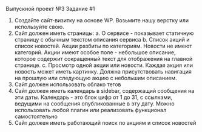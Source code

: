Выпускной проект №3
Задание #1
1. Создайте сайт-визитку на основе WP. Возьмите нашу верстку или используйте
свою.
2. Сайт должен иметь страницы:
a. О сервисе - показывает статичную страницу с обычным текстом
описания сервиса
b. Список акций и список новостей. Акции разбиты по категориям. Новости
не имеют категорий. Акции имеют особое поле - небольшое описание,
которое содержит сокращенный текст для отображения на главной
странице.
c. Просмотр одной акции или новости. Каждая акция или новость может
иметь картинку. Должна присутствовать навигация на прошлую или
следующую акцию c небольшим описанием.
3. Сайт должен использовать облако тегов
4. Сайт должен иметь календарь в sidebar, содержащий сообщения на эти даты.
Календарь - это блок цифр от 1 до 31, с ссылками, ведущими на сообщения
опубликованные в эту дату. Можно использовать любой плагин или
реализовать функционал самостоятельно
5. Сайт должен иметь работающий поиск по акциям и список новостей
